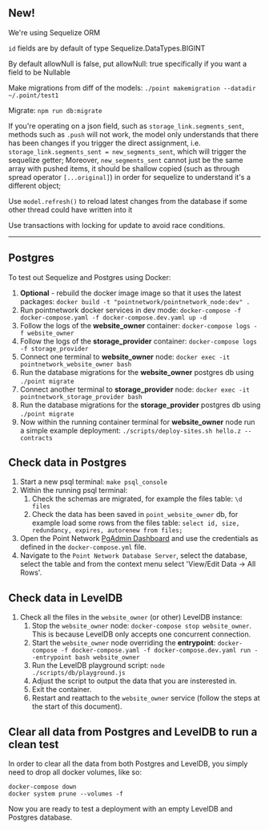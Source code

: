 ## New!

We're using Sequelize ORM

`id` fields are by default of type Sequelize.DataTypes.BIGINT

By default allowNull is false, put allowNull: true specifically if you want a field to be Nullable

Make migrations from diff of the models: `./point makemigration --datadir ~/.point/test1`

Migrate: `npm run db:migrate`

If you're operating on a json field, such as `storage_link.segments_sent`, methods such as `.push` will not work, the model only understands that there has been changes if you trigger the direct assignment, i.e. `storage_link.segments_sent = new_segments_sent`, which will trigger the sequelize getter; Moreover, `new_segments_sent` cannot just be the same array with pushed items, it should be shallow copied (such as through spread operator `[...original]`) in order for sequelize to understand it's a different object;

Use `model.refresh()` to reload latest changes from the database if some other thread could have written into it

Use transactions with locking for update to avoid race conditions.

-----------

## Postgres

To test out Sequelize and Postgres using Docker:

1. **Optional** - rebuild the docker image image so that it uses the latest packages: `docker build -t "pointnetwork/pointnetwork_node:dev" .`
1. Run pointnetwork docker services in dev mode: `docker-compose -f docker-compose.yaml -f docker-compose.dev.yaml up -d`
1. Follow the logs of the **website_owner** container: `docker-compose logs -f website_owner`
1. Follow the logs of the **storage_provider** container: `docker-compose logs -f storage_provider`
1. Connect one terminal to **website_owner** node: `docker exec -it pointnetwork_website_owner bash`
1. Run the database migrations for the **website_owner** postgres db using `./point migrate`
1. Connect another terminal to **storage_provider** node: `docker exec -it pointnetwork_storage_provider bash`
1. Run the database migrations for the **storage_provider** postgres db using `./point migrate`
1. Now within the running container terminal for **website_owner** node run a simple example deployment: `./scripts/deploy-sites.sh hello.z --contracts`

## Check data in Postgres

1. Start a new psql terminal: `make psql_console`
1. Within the running psql terminal:
    1. Check the schemas are migrated, for example the files table: `\d files`
    1. Check the data has been saved in `point_website_owner` db, for example load some rows from the files table: `select id, size, redundancy, expires, autorenew from files;`
1. Open the Point Network [PgAdmin Dashboard](http://localhost:5050) and use the credentials as defined in the `docker-compose.yml` file.
1. Navigate to the `Point Network Database Server`, select the database, select the table and from the context menu select 'View/Edit Data -> All Rows'.

## Check data in LevelDB

1. Check all the files in the `website_owner` (or other) LevelDB instance:
    1. Stop the `website_owner` node: `docker-compose stop website_owner`. This is because LevelDB only accepts one concurrent connection.
    1. Start the `website_owner` node overriding the **entrypoint**: `docker-compose -f docker-compose.yaml -f docker-compose.dev.yaml run --entrypoint bash website_owner`
    1. Run the LevelDB playground script: `node ./scripts/db/playground.js`
    1. Adjust the script to output the data that you are insterested in.
    1. Exit the container.
    1. Restart and reattach to the `website_owner` service (follow the steps at the start of this document).

## Clear all data from Postgres and LevelDB to run a clean test

In order to clear all the data from both Postgres and LevelDB, you simply need to drop all docker volumes, like so:

```
docker-compose down
docker system prune --volumes -f
```

Now you are ready to test a deployment with an empty LevelDB and Postgres database.